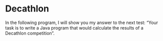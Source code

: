 # Decathlon
In the following program, I will show you my answer to the next test: “Your task is to write a Java program that would calculate the results of a Decathlon competition”.
